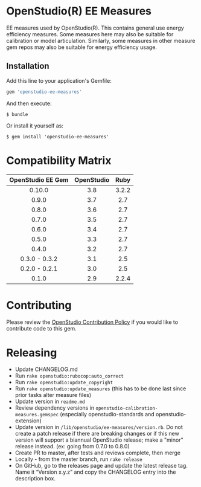 # OpenStudio(R) EE Measures 

EE measures used by OpenStudio(R). This contains general use energy efficiency measures. Some measures here may also be suitable for calibration or model articulation. Similarly, some measures in other measure gem repos may also be suitable for energy efficiency usage.


## Installation

Add this line to your application's Gemfile:

```ruby
gem 'openstudio-ee-measures'
```

And then execute:

    $ bundle

Or install it yourself as:

    $ gem install 'openstudio-ee-measures'

# Compatibility Matrix

|OpenStudio EE Gem|OpenStudio|Ruby|
|:--------------:|:----------:|:--------:|
| 0.10.0 | 3.8      | 3.2.2    |
| 0.9.0 | 3.7      | 2.7    |
| 0.8.0 | 3.6      | 2.7    |
| 0.7.0 | 3.5      | 2.7    |
| 0.6.0 | 3.4      | 2.7    |
| 0.5.0 | 3.3      | 2.7    |
| 0.4.0 | 3.2      | 2.7    |
| 0.3.0 - 0.3.2  | 3.1      | 2.5    |
| 0.2.0 - 0.2.1  | 3.0      | 2.5    |
| 0.1.0 | 2.9     | 2.2.4    |

# Contributing 

Please review the [OpenStudio Contribution Policy](https://openstudio.net/openstudio-contribution-policy) if you would like to contribute code to this gem.


# Releasing

* Update CHANGELOG.md
* Run `rake openstudio:rubocop:auto_correct`
* Run `rake openstudio:update_copyright`
* Run `rake openstudio:update_measures` (this has to be done last since prior tasks alter measure files)
* Update version in `readme.md`
* Review dependency versions in `openstudio-calibration-measures.gemspec` (especially openstudio-standards and openstudio-extension)
* Update version in `/lib/openstudio/ee-measures/version.rb`. Do not create a patch release if there are breaking changes or if this new version will support a biannual OpenStudio release; make a "minor" release instead. (ex: going from 0.7.0 to 0.8.0)
* Create PR to master, after tests and reviews complete, then merge
* Locally - from the master branch, run `rake release`
* On GitHub, go to the releases page and update the latest release tag. Name it “Version x.y.z” and copy the CHANGELOG entry into the description box.

